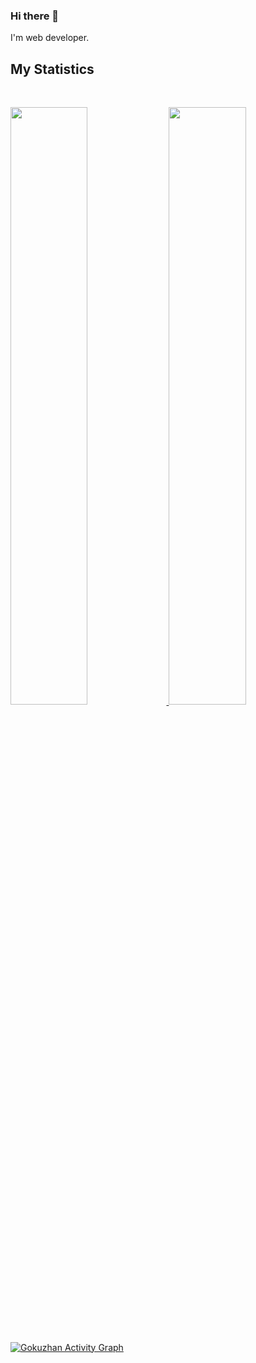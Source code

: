 ### Hi there 👋


I'm web developer.
<!-- I am currently focused on building the Headless CMS called `` NutCommerce `` for private company. -->


<!-- **gokuzhan/gokuzhan** is a ✨ _special_ ✨ repository because its `README.md` (this file) appears on your GitHub profile. -->

<!-- Here are some ideas to get you started: -->

<!-- - 🔭 I’m currently working on ...
- 🌱 I’m currently learning ...
- 👯 I’m looking to collaborate on ...
- 🤔 I’m looking for help with ...
- 💬 Ask me about ...
- 📫 How to reach me: ...
- 😄 Pronouns: ...
- ⚡ Fun fact: ... -->



## My Statistics

<br/>
<p align="left">
  <a href="https://devlatte.com/">
  <img width="49.5%" src="https://github-readme-stats.vercel.app/api?username=gokuzhan&show_icons=true&theme=dark&hide_border=true" />
    <img width="49.5%" src="https://github-readme-streak-stats.herokuapp.com?user=gokuzhan&theme=dark&hide_border=true&ring=FCFCFC&fire=FCFCFC&background=1B1B1B&currStreakLabel=FCFCFC&border=DD2727" />
  </a>
</p>
<br>

[![Gokuzhan Activity Graph](https://activity-graph.herokuapp.com/graph?username=gokuzhan&custom_title=Abhigyan%20Trips's%20Contribution%20Graph&theme=dark&hide_border=true&line=d1a01f&point=c58545)](https://devlatte.dev)
